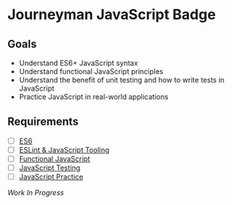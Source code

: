# Journeyman JavaScript Badge

## Goals

- Understand ES6+ JavaScript syntax
- Understand functional JavaScript principles
- Understand the benefit of unit testing and how to write tests in JavaScript
- Practice JavaScript in real-world applications

## Requirements

- [ ] [ES6](#)
- [ ] [ESLint & JavaScript Tooling](#)
- [ ] [Functional JavaScript](#)
- [ ] [JavaScript Testing](#)
- [ ] [JavaScript Practice](#)

*Work In Progress*